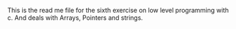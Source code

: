 This is the read me file for the sixth exercise on low level programming with c. And deals with Arrays, Pointers and strings.
